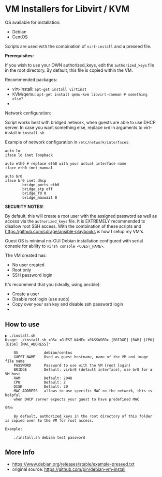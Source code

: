 # VM Installers for Libvirt / KVM

OS available for installation:
  - Debian
  - CentOS

Scripts are used with the combination of `virt-install` and a preseed file.

**Prerequisites:**

If you wish to use your OWN authorized_keys, edit the `authorized_keys` file in the root directory. By default, this file is copied within the VM.

Recommended packages:

 - virt-install: `apt-get install virtinst`
 - KVM/qemu: `apt-get install qemu-kvm libvirt-daemon # something else?`
 -
Network configuration:

Script works best with bridged network, when guests are able to use DHCP
server. In case you want something else, replace `br0` in arguments to
virt-install in `install.sh`.

Example of network configuration in `/etc/network/interfaces`:
```
auto lo
iface lo inet loopback

auto eth0 # replace eth0 with your actual interface name
iface eth0 inet manual

auto br0
iface br0 inet dhcp
        bridge_ports eth0
        bridge_stp off
        bridge_fd 0
        bridge_maxwait 0
```

**SECURITY NOTES!**

By default, this will create a root user with the assigned password as well as access via the `authorized_keys` file. It is EXTREMELY recommended to disallow root SSH access. With the combination of these scripts and https://github.com/cdrage/ansible-playbooks is how I setup my VM's.

Guest OS is minimal no-GUI Debian installation configured with serial console
for ability to `virsh console <GUEST_NAME>`.

The VM created has:

  - No user created
  - Root only
  - SSH password login

It's recommend that you (ideally, using ansible):

  - Create a user
  - Disable root login (use sudo)
  - Copy over your ssh key and disable ssh password login
  -

## How to use

```
▶ ./install.sh 
Usage: ./install.sh <OS> <GUEST_NAME> <PASSWORD> [BRIDGE] [RAM] [CPU] [DISK] [MAC_ADDRESS]"

	OS            debian/centos
	GUEST_NAME    Used as guest hostname, name of the VM and image file name
	PASSWORD      Password to use with the VM (root login)
	BRIDGE        Default: virbr0 (default interface), use br0 for a VM host
	RAM           Default: 2048
	CPU           Default: 2
	DISK          Default: 20
	MAC_ADDRESS   allows to use specific MAC on the network, this is helpful
	when DHCP server expects your guest to have predefined MAC

SSH:

	By default, authorized_keys in the root directory of this folder is copied over to the VM for root access.

Example:

	./install.sh debian test password
```

## More Info

* https://www.debian.org/releases/stable/example-preseed.txt
* original source: https://github.com/pin/debian-vm-install
